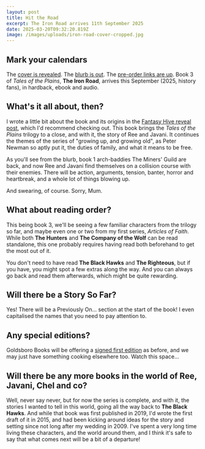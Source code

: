```yaml
---
layout: post
title: Hit the Road
excerpt: The Iron Road arrives 11th September 2025
date: 2025-03-20T09:32:20.819Z
image: /images/uploads/iron-road-cover-cropped.jpg
---
```

## Mark your calendars

T﻿he [cover is revealed](https://fantasy-hive.co.uk/2025/02/the-iron-road-by-david-wragg-cover-reveal/). The [blurb is out](https://harpercollins.co.uk/products/the-iron-road-tales-of-the-plains-book-3-david-wragg?variant=53513128608123). The [pre-order links are up](https://www.davewragg.com/books/tales-of-the-plains#the-iron-road-september-2025). Book 3 of *Tales of the Plains*, **The Iron Road**, arrives this September (2025, history fans), in hardback, ebook and audio.

## What's it all about, then?

I﻿ wrote a little bit about the book and its origins in the [Fantasy Hive reveal post](https://fantasy-hive.co.uk/2025/02/the-iron-road-by-david-wragg-cover-reveal/), which I'd recommend checking out. This book brings the *Tales of the Plains* trilogy to a close, and with it, the story of Ree and Javani. It continues the themes of the series of "growing up, and growing old", as Peter Newman so aptly put it, the duties of family, and what it means to be free.

A﻿s you'll see from the blurb, book 1 arch-baddies The Miners' Guild are back, and now Ree and Javani find themselves on a collision course with their enemies. There will be action, arguments, tension, banter, horror and heartbreak, and a whole lot of things blowing up.

A﻿nd swearing, of course. Sorry, Mum.

## W﻿hat about reading order?

T﻿his being book 3, we'll be seeing a few familiar characters from the trilogy so far, and maybe even one or two from my first series, *Articles of Faith*. While both **The Hunters** and **The Company of the Wolf** can be read standalone, this one probably requires having read both beforehand to get the most out of it.

Y﻿ou don't need to have read **The Black Hawks** and **The Righteous**, but if you have, you might spot a few extras along the way. And you can always go back and read them afterwards, which might be quite rewarding.

## W﻿ill there be a Story So Far?

Y﻿es! There will be a Previously On... section at the start of the book! I even capitalised the names that you need to pay attention to.

## A﻿ny special editions?

G﻿oldsboro Books will be offering a [signed first edition](https://goldsborobooks.com/products/the-iron-road) as before, and we may just have something cooking elsewhere too. Watch this space...

## Will there be any more books in the world of Ree, Javani, Chel and co?

W﻿ell, never say never, but for now the series is complete, and with it, the stories I wanted to tell in this world, going all the way back to **The Black Hawks**. And while that book was first published in 2019, I'd wrote the first draft of it in 2015, and had been kicking around ideas for the story and setting since not long after my wedding in 2009. I've spent a very long time living these characters, and the world around them, and I think it's safe to say that what comes next will be a bit of a departure!